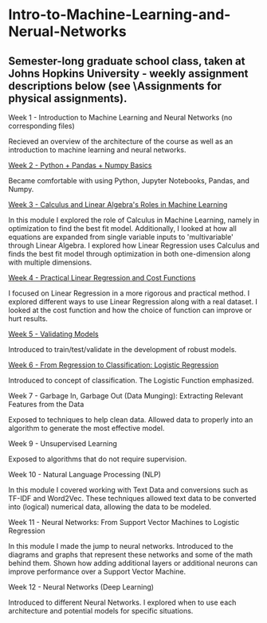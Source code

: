 # Intro-to-Machine-Learning-and-Nerual-Networks

## Semester-long graduate school class, taken at Johns Hopkins University - weekly assignment descriptions below (see \Assignments for physical assignments).


Week 1 - Introduction to Machine Learning and Neural Networks (no corresponding files)

Recieved an overview of the architecture of the course as well as an introduction to machine learning and neural networks.

[Week 2 - Python + Pandas + Numpy Basics](https://github.com/cbroker1/Intro-to-Machine-Learning-and-Nerual-Networks/blob/master/Assignments/Week_02.ipynb)

Became comfortable with using Python, Jupyter Notebooks, Pandas, and Numpy.

[Week 3 - Calculus and Linear Algebra's Roles in Machine Learning](https://github.com/cbroker1/Intro-to-Machine-Learning-and-Nerual-Networks/blob/master/Assignments/Week_03.ipynb)

In this module I explored the role of Calculus in Machine Learning, namely in optimization to find the best fit model. Additionally, I looked at how all equations are expanded from single variable inputs to 'multivariable' through Linear Algebra. I explored how Linear Regression uses Calculus and finds the best fit model through optimization in both one-dimension along with multiple dimensions.

[Week 4 - Practical Linear Regression and Cost Functions](https://github.com/cbroker1/Intro-to-Machine-Learning-and-Nerual-Networks/blob/master/Assignments/Week_04.ipynb)

I focused on Linear Regression in a more rigorous and practical method. I explored different ways to use Linear Regression along with a real dataset. I looked at the cost function and how the choice of function can improve or hurt results. 

[Week 5 - Validating Models](https://github.com/cbroker1/Intro-to-Machine-Learning-and-Nerual-Networks/blob/master/Assignments/Week_05.ipynb)

Introduced to train/test/validate in the development of robust models.

[Week 6 - From Regression to Classification: Logistic Regression](https://github.com/cbroker1/Intro-to-Machine-Learning-and-Nerual-Networks/blob/master/Assignments/Week_07.ipynb)

Introduced to concept of classification. The Logistic Function emphasized.

Week 7 - Garbage In, Garbage Out (Data Munging): Extracting Relevant Features from the Data

Exposed to techniques to help clean data. Allowed data to properly into an algorithm to generate the most effective model.

Week 9 - Unsupervised Learning

Exposed to algorithms that do not require supervision.

Week 10 - Natural Language Processing (NLP)

In this module I covered working with Text Data and conversions such as TF-IDF and Word2Vec. These techniques allowed text data to be converted into (logical) numerical data, allowing the data to be modeled.

Week 11 - Neural Networks: From Support Vector Machines to Logistic Regression

In this module I made the jump to neural networks. Introduced to the diagrams and graphs that represent these networks and some of the math behind them. Shown how adding additional layers or additional neurons can improve performance over a Support Vector Machine.

Week 12 - Neural Networks (Deep Learning) 

Introduced to different Neural Networks. I explored when to use each architecture and potential models for specific situations.
